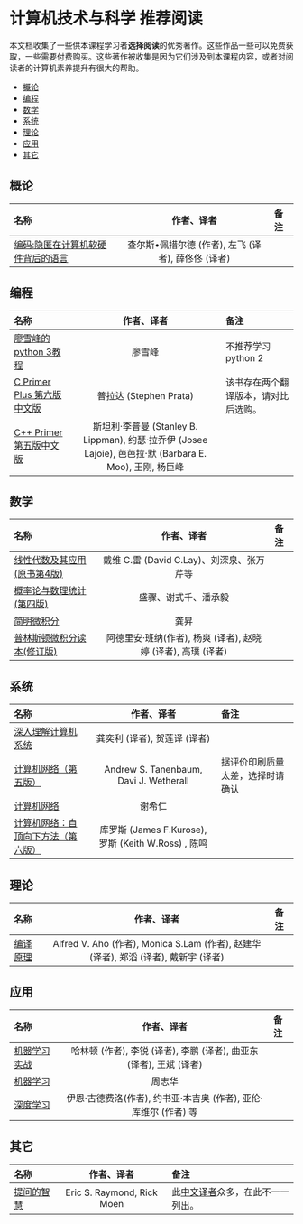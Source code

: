 # 计算机技术与科学 推荐阅读

本文档收集了一些供本课程学习者**选择阅读**的优秀著作。这些作品一些可以免费获取，一些需要付费购买。这些著作被收集是因为它们涉及到本课程内容，或者对阅读者的计算机素养提升有很大的帮助。

- [概论](#概论)
- [编程](#编程)
- [数学](#数学)
- [系统](#系统)
- [理论](#理论)
- [应用](#应用)
- [其它](#其它)

## 概论

名称 | 作者、译者 | 备注
:-- | :--: | :--
[编码:隐匿在计算机软硬件背后的语言](https://www.amazon.cn/dp/B009RSXIB4) | 查尔斯•佩措尔德 (作者),‎ 左飞 (译者),‎ 薛佟佟 (译者) |

## 编程

名称 | 作者、译者 | 备注
:-- | :--: | :--
[廖雪峰的python 3教程](https://www.liaoxuefeng.com/wiki/0014316089557264a6b348958f449949df42a6d3a2e542c000) | 廖雪峰 | 不推荐学习python 2
[C Primer Plus 第六版中文版](https://www.amazon.cn/图书/dp/B01FE26HAU/) | 普拉达 (Stephen Prata) | 该书存在两个翻译版本，请对比后选购。
[C++ Primer 第五版中文版](https://www.amazon.cn/图书/dp/B00ESUIL0O/) | 斯坦利·李普曼 (Stanley B. Lippman), 约瑟·拉乔伊 (Josee Lajoie), 芭芭拉·默 (Barbara E. Moo), 王刚, 杨巨峰

## 数学

名称 | 作者、译者 | 备注
:-- | :--: | :--
[线性代数及其应用(原书第4版)](https://www.amazon.cn/dp/B06XW3HZV7/) | 戴维 C.雷 (David C.Lay)、刘深泉、张万芹等 |
[概率论与数理统计(第四版)](https://www.amazon.cn/图书/dp/B00Y7UVZHQ/) | 盛骤、谢式千、潘承毅 |
[简明微积分](https://www.amazon.cn/简明微积分-龚昇/dp/B00114H1PQ/) | 龚昇 |
[普林斯顿微积分读本(修订版)](https://www.amazon.cn/dp/B01M28M4G6) | 阿德里安·班纳(作者),‎ 杨爽 (译者),‎ 赵晓婷 (译者),‎ 高璞 (译者)

## 系统

名称 | 作者、译者 | 备注
:-- | :--: | :--
[深入理解计算机系统](https://www.amazon.cn/dp/B01N03IQK4/) | 龚奕利 (译者), 贺莲译 (译者)
[计算机网络（第五版）](https://www.amazon.cn/dp/B007JFRQ0G/) | Andrew S. Tanenbaum, Davi J. Wetherall | 据评价印刷质量太差，选择时请确认
[计算机网络](https://www.amazon.cn/dp/B01N0SKRLO/) | 谢希仁
[计算机网络：自顶向下方法（第六版）](https://www.amazon.cn/图书/dp/B00OB1AODW) | 库罗斯 (James F.Kurose), 罗斯 (Keith W.Ross) , 陈鸣

## 理论

名称 | 作者、译者 | 备注
:-- | :--: | :--
[编译原理](https://www.amazon.cn/dp/B001NGO85I/) | Alfred V. Aho (作者),‎ Monica S.Lam (作者),‎ 赵建华 (译者),‎ 郑滔 (译者),‎ 戴新宇 (译者)

## 应用

名称 | 作者、译者 | 备注
:-- | :--: | :--
[机器学习实战](https://www.amazon.cn/dp/B00D747PTK) | 哈林顿 (作者),‎ 李锐 (译者),‎ 李鹏 (译者),‎ 曲亚东 (译者),‎ 王斌 (译者)
[机器学习](https://www.amazon.cn/dp/B01ARKEV1G) | 周志华
[深度学习](https://www.amazon.cn/dp/B073LWHBBY) | 伊恩·古德费洛(作者),‎ 约书亚·本吉奥 (作者),‎ 亚伦·库维尔 (作者) 等

## 其它

名称 | 作者、译者 | 备注
:-- | :--: | :--
[提问的智慧](https://github.com/ryanhanwu/How-To-Ask-Questions-The-Smart-Way/blob/master/README-zh_CN.md) | Eric S. Raymond, Rick Moen | 此[中文译者](https://github.com/ryanhanwu/How-To-Ask-Questions-The-Smart-Way/graphs/contributors)众多，在此不一一列出。
